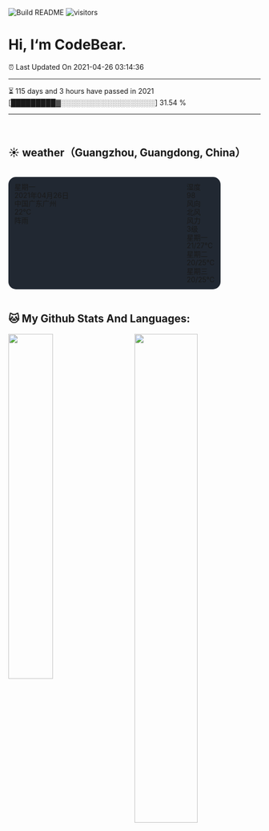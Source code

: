 ![Build README](https://github.com/CB-ysx/CB-ysx/workflows/Build%20README/badge.svg)
![visitors](https://visitor-badge.glitch.me/badge?page_id=CB-ysx)

# Hi, I‘m CodeBear.

⏰ Last Updated On 2021-04-26 03:14:36

---
⏳ 115 days and 3 hours have passed in 2021 [█████████▓░░░░░░░░░░░░░░░░░░░] 31.54 %

---
<br />

## ☀️ weather（Guangzhou, Guangdong, China）

<br />
<link rel="stylesheet" href="http://at.alicdn.com/t/font_2505550_r08f8es8yv.css">
<link rel="stylesheet" href="https://raw.githubusercontent.com/CB-ysx/CB-ysx/master/assets/css/weather.css">

<div class="cb-weather-card-container" style="position: relative;background-color: #212832;border-radius: 15px;padding: 12px;width: 400px;height: 200px;display: flex;justify-content: space-between;line-height: 1.2;">
    <div class='cb-weather-card-box'>
        <div class='card-box-mask'></div>
        <div class='card-box-top'>
            <div class='card-box-week'>星期一</div>
            <div class='card-box-day'>2021年04月26日</div>
            <div class='card-box-address'>中国广东广州</div>
        </div>
        <div class='iconfont icon-2yejianqing'></div>
        <div class='card-boxtemperature'>22°C</div>
        <div class='card-boxtemperature-text'>阵雨</div>
    </div>
    <div class='cb-weather-text-box'>
        <div class='cb-weather-data-top'>
            <div class='item'>
                <div class='title'>湿度</div>
                <div class='num'>98</div>
            </div>
            <div class='item'>
                <div class='title'>风向</div>
                <div class='num'>北风</div>
            </div>
            <div class='item'>
                <div class='title'>风力</div>
                <div class='num'>3级</div>
            </div>
        </div>
        <div class='cb-weather-data-feature'><div class='feature-card-item'>
    <div class='iconfont icon-2yejianqing'></div>
    <div>星期一</div>
    <div>21/27℃</div>
</div>
<div class='feature-card-item'>
    <div class='iconfont icon-2yejianqing'></div>
    <div>星期二</div>
    <div>20/25℃</div>
</div>
<div class='feature-card-item'>
    <div class='iconfont icon-2yejianqing'></div>
    <div>星期三</div>
    <div>20/25℃</div>
</div>
</div>
    </div>
</div>


<br />

## 🐱 My Github Stats And Languages:

<img align="left" width="42%" src="https://github-readme-stats.vercel.app/api/top-langs/?username=CB-ysx&layout=compact&text_color=daf7dc&bg_color=151515">
<img align="right" width="50%" src="https://github-readme-stats.vercel.app/api?username=CB-ysx&theme=tokyonight&show_icons=true&icon_color=6392DF">

